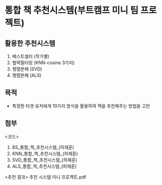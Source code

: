# 통합 책 추천시스템(부트캠프 미니 팀 프로젝트)

## 활용한 추천시스템
1. 베스트셀러 (작가별)
2. 협력필터링 (KNN-cosine 3가지)
3. 행렬분해 (SVD)
4. 행렬분해 (ALS)

## 목적
- 특정한 타겟 유저에게 10가지 방식을 활용하여 책을 추천해주는 방법을 고안

## 첨부
<코드>
1. BS_통합_책_추천시스템_(허재훈)
2. KNN_통합_책_추천시스템_(허재훈)
3. SVD_통합_책_추천시스템_(허재훈)
4. ALS_통합_책_추천시스템_(허재훈)

<추천 결과>
추천 시스템 미니 프로젝트.pdf

